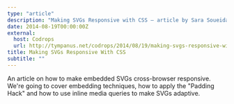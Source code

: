 ```yaml
---
type: "article"
description: "Making SVGs Responsive with CSS — article by Sara Soueidan"
date: 2014-08-19T00:00:00Z
external:
  host: Codrops
  url: http://tympanus.net/codrops/2014/08/19/making-svgs-responsive-with-css/
title: Making SVGs Responsive With CSS
subtitle: ""
---
```


<p class="size-2x">
	An article on how to make embedded SVGs cross-browser responsive. We're going to cover embedding techniques, how to apply the "Padding Hack" and how to use inline media queries to make SVGs adaptive.
</p>